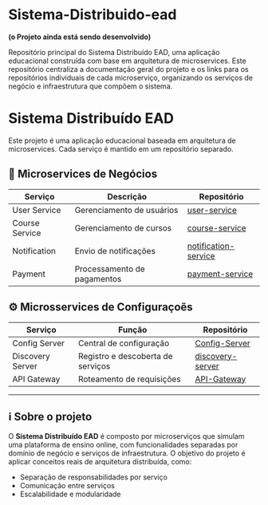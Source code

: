  # Sistema-Distribuido-ead 
**(o Projeto ainda está sendo desenvolvido)**

Repositório principal do Sistema Distribuído EAD, uma aplicação educacional construída com base em arquitetura de microservices. Este repositório centraliza a documentação geral do projeto e os links para os repositórios individuais de cada microserviço, organizando os serviços de negócio e infraestrutura que compõem o sistema.

# Sistema Distribuído EAD

Este projeto é uma aplicação educacional baseada em arquitetura de microservices. Cada serviço é mantido em um repositório separado.

## 🔧 Microservices de Negócios

| Serviço         | Descrição                            | Repositório                                              |
|----------------|----------------------------------------|----------------------------------------------------------|
| User Service    | Gerenciamento de usuários             | [user-service](https://github.com/GabrielCarvalho0812/Authuser-ead) |
| Course Service  | Gerenciamento de cursos               | [course-service](https://github.com/GabrielCarvalho0812/Course-ead) |
| Notification    | Envio de notificações                 | [notification-service](https://github.com/GabrielCarvalho0812/notification-ead) |
| Payment         | Processamento de pagamentos           | [payment-service](https://github.com/GabrielCarvalho0812/payment-ead) |

## ⚙️ Microsservices de Configuraçoẽs

| Serviço          | Função                             | Repositório                                                |
|------------------|------------------------------------|------------------------------------------------------------|
| Config Server     | Central de configuração            | [Config-Server ](https://github.com/GabrielCarvalho0812/Service-Registry-ead) |
| Discovery Server  | Registro e descoberta de serviços  | [discovery-server](https://github.com/GabrielCarvalho0812/Service-Registry-ead) |
| API Gateway       | Roteamento de requisições          | [API-Gateway](https://github.com/GabrielCarvalho0812/api-gateway) |

---

## ℹ️ Sobre o projeto

O **Sistema Distribuído EAD** é composto por microserviços que simulam uma plataforma de ensino online, com funcionalidades separadas por domínio de negócio e serviços de infraestrutura. O objetivo do projeto é aplicar conceitos reais de arquitetura distribuída, como:
- Separação de responsabilidades por serviço
- Comunicação entre serviços
- Escalabilidade e modularidade

